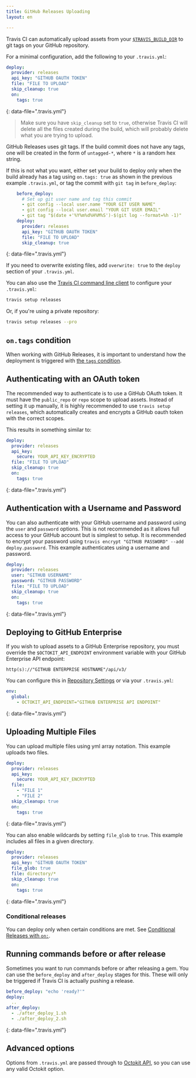 ```yaml
---
title: GitHub Releases Uploading
layout: en

---
```


Travis CI can automatically upload assets from your [`$TRAVIS_BUILD_DIR`](/user/environment-variables/#Default-Environment-Variables) to git tags on your GitHub repository.

For a minimal configuration, add the following to your `.travis.yml`:

```yaml
deploy:
  provider: releases
  api_key: "GITHUB OAUTH TOKEN"
  file: "FILE TO UPLOAD"
  skip_cleanup: true
  on:
    tags: true
```
{: data-file=".travis.yml"}

> Make sure you have `skip_cleanup` set to `true`, otherwise Travis CI will delete all the files created during the build, which will probably delete what you are trying to upload.

GitHub Releases uses git tags. If the build commit does not have any tags, one will be created in the form of `untagged-*`, where `*` is a random hex string.

If this is not what you want, either set your build to deploy only when the build already has a tag using `on.tags: true` as shown in the previous example `.travis.yml`, or tag the commit with `git tag` in `before_deploy`:

```yaml
    before_deploy:
      # Set up git user name and tag this commit
      - git config --local user.name "YOUR GIT USER NAME"
      - git config --local user.email "YOUR GIT USER EMAIL"
      - git tag "$(date +'%Y%m%d%H%M%S')-$(git log --format=%h -1)"
    deploy:
      provider: releases
      api_key: "GITHUB OAUTH TOKEN"
      file: "FILE TO UPLOAD"
      skip_cleanup: true
```
{: data-file=".travis.yml"}


If you need to overwrite existing files, add `overwrite: true` to the `deploy` section of your `.travis.yml`.

You can also use the [Travis CI command line client](https://github.com/travis-ci/travis.rb#installation) to configure your `.travis.yml`:

```bash
travis setup releases
```

Or, if you're using a private repository:

```bash
travis setup releases --pro
```

## `on.tags` condition

When working with GitHub Releases, it is important to understand how the deployment is triggered
with [the `tags` condition](/user/deployment/#Conditional-Releases-with-on%3A).


## Authenticating with an OAuth token

The recommended way to authenticate is to use a GitHub OAuth token. It must have the `public_repo` or `repo` scope to upload assets. Instead of setting it up manually, it is highly recommended to use `travis setup releases`, which automatically creates and encrypts a GitHub oauth token with the correct scopes.

This results in something similar to:

```yaml
deploy:
  provider: releases
  api_key:
    secure: YOUR_API_KEY_ENCRYPTED
  file: "FILE TO UPLOAD"
  skip_cleanup: true
  on:
    tags: true
```
{: data-file=".travis.yml"}

## Authentication with a Username and Password

You can also authenticate with your GitHub username and password using the `user` and `password` options. This is not recommended as it allows full access to your GitHub account but is simplest to setup. It is recommended to encrypt your password using `travis encrypt "GITHUB PASSWORD" --add deploy.password`. This example authenticates using  a username and password.

```yaml
deploy:
  provider: releases
  user: "GITHUB USERNAME"
  password: "GITHUB PASSWORD"
  file: "FILE TO UPLOAD"
  skip_cleanup: true
  on:
    tags: true
```
{: data-file=".travis.yml"}

## Deploying to GitHub Enterprise

If you wish to upload assets to a GitHub Enterprise repository, you must override the `$OCTOKIT_API_ENDPOINT` environment variable with your GitHub Enterprise API endpoint:

```
http(s)://"GITHUB ENTERPRISE HOSTNAME"/api/v3/
```

You can configure this in [Repository Settings](https://docs.travis-ci.com/user/environment-variables/#Defining-Variables-in-Repository-Settings) or via your `.travis.yml`:

```yaml
env:
  global:
    - OCTOKIT_API_ENDPOINT="GITHUB ENTERPRISE API ENDPOINT"
```
{: data-file=".travis.yml"}

## Uploading Multiple Files

You can upload multiple files using yml array notation. This example uploads two files.

```yaml
deploy:
  provider: releases
  api_key:
    secure: YOUR_API_KEY_ENCRYPTED
  file:
    - "FILE 1"
    - "FILE 2"
  skip_cleanup: true
  on:
    tags: true
```
{: data-file=".travis.yml"}

You can also enable wildcards by setting `file_glob` to `true`. This example
includes all files in a given directory.

```yaml
deploy:
  provider: releases
  api_key: "GITHUB OAUTH TOKEN"
  file_glob: true
  file: directory/*
  skip_cleanup: true
  on:
    tags: true
```
{: data-file=".travis.yml"}

### Conditional releases

You can deploy only when certain conditions are met.
See [Conditional Releases with `on:`](/user/deployment#Conditional-Releases-with-on%3A).

## Running commands before or after release

Sometimes you want to run commands before or after releasing a gem. You can use the `before_deploy` and `after_deploy` stages for this. These will only be triggered if Travis CI is actually pushing a release.

```yaml
before_deploy: "echo 'ready?'"
deploy:
  ..
after_deploy:
  - ./after_deploy_1.sh
  - ./after_deploy_2.sh
```
{: data-file=".travis.yml"}

## Advanced options

Options from `.travis.yml` are passed through to [Octokit API](https://octokit.github.io/octokit.rb/Octokit/Client/Releases.html#create_release-instance_method), so you can use any valid Octokit option.
